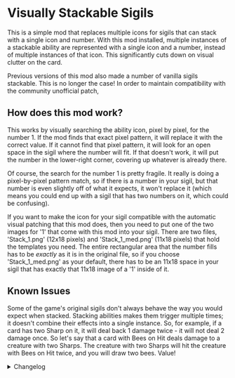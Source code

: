 # Visually Stackable Sigils

This is a simple mod that replaces multiple icons for sigils that can stack with a single icon and number. With this mod installed, multiple instances of a stackable ability are represented with a single icon and a number, instead of multiple instances of that icon. This significantly cuts down on visual clutter on the card.

Previous versions of this mod also made a number of vanilla sigils stackable. This is no longer the case! In order to maintain compatibility with the community unofficial patch, 

## How does this mod work?

This works by visually searching the ability icon, pixel by pixel, for the number 1. If the mod finds that exact pixel pattern, it will replace it with the correct value. If it cannot find that pixel pattern, it will look for an open space in the sigil where the number will fit. If that doesn't work, it will put the number in the lower-right corner, covering up whatever is already there.

Of course, the search for the number 1 is pretty fragile. It really is doing a pixel-by-pixel pattern match, so if there is a number in your sigil, but that number is even slightly off of what it expects, it won't replace it (which means you could end up with a sigil that has two numbers on it, which could be confusing).

If you want to make the icon for your sigil compatible with the automatic visual patching that this mod does, then you need to put one of the two images for '1' that come with this mod into your sigil. There are two files, 'Stack_1.png' (12x18 pixels) and 'Stack_1_med.png' (11x18 pixels) that hold the templates you need. The entire rectangular area that the number fills has to be *exactly* as it is in the original file, so if you choose 'Stack_1_med.png' as your default, there has to be an 11x18 space in your sigil that has exactly that 11x18 image of a '1' inside of it.

## Known Issues

Some of the game's original sigils don't always behave the way you would expect when stacked. Stacking abilities makes them trigger multiple times; it doesn't combine their effects into a single instance. So, for example, if a card has two Sharp on it, it will deal back 1 damage twice - it will not deal 2 damage once. So let's say that a card with Bees on Hit deals damage to a creature with two Sharps. The creature with two Sharps will hit the creature with Bees on Hit twice, and you will draw two bees. Value!

<details>
<summary>Changelog</summary>

1.1.0
- Added GBC card support

1.0.4
- Updated dependencies and removed defect fix patch that is now fixed in api
- Fixed so that nonstackable sigils don't appear stackable when added by totems.
- Forked the vanilla stackable sigil portion of the mod into another mod.

1.0.3
- Repackaged DLL 

1.0.2
- Fixed defect in totem battle

1.0.0
- Initial version
</details>